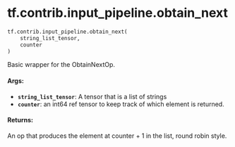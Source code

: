 <div itemscope itemtype="http://developers.google.com/ReferenceObject">
<meta itemprop="name" content="tf.contrib.input_pipeline.obtain_next" />
<meta itemprop="path" content="Stable" />
</div>

# tf.contrib.input_pipeline.obtain_next

``` python
tf.contrib.input_pipeline.obtain_next(
    string_list_tensor,
    counter
)
```

Basic wrapper for the ObtainNextOp.

#### Args:

* <b>`string_list_tensor`</b>: A tensor that is a list of strings
* <b>`counter`</b>: an int64 ref tensor to keep track of which element is returned.


#### Returns:

An op that produces the element at counter + 1 in the list, round
robin style.
